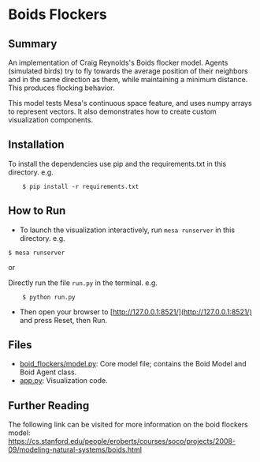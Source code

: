 # Boids Flockers

## Summary

An implementation of Craig Reynolds's Boids flocker model. Agents (simulated birds) try to fly towards the average position of their neighbors and in the same direction as them, while maintaining a minimum distance. This produces flocking behavior.

This model tests Mesa's continuous space feature, and uses numpy arrays to represent vectors. It also demonstrates how to create custom visualization components.

## Installation

To install the dependencies use pip and the requirements.txt in this directory. e.g.

```
    $ pip install -r requirements.txt
```

## How to Run

* To launch the visualization interactively, run ``mesa runserver`` in this directory. e.g.

```
$ mesa runserver
```

or

Directly run the file ``run.py`` in the terminal. e.g.

```
    $ python run.py
```

* Then open your browser to [http://127.0.0.1:8521/](http://127.0.0.1:8521/) and press Reset, then Run.

## Files

* [boid_flockers/model.py](boid_flockers/model.py): Core model file; contains the Boid Model and Boid Agent class.
* [app.py](app.py): Visualization code.

## Further Reading

The following link can be visited for more information on the boid flockers model:
https://cs.stanford.edu/people/eroberts/courses/soco/projects/2008-09/modeling-natural-systems/boids.html
